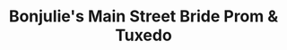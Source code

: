 ---
title: "Bonjulie's Main Street Bride Prom & Tuxedo"
url: /horseheads/bonjulies-main-street-bride-prom-and-tuxedo/
shop: clothes
---